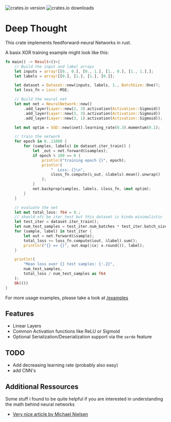 ![crates.io version](https://flat.badgen.net/crates/v/deep_thought)
![crates.io downloads](https://flat.badgen.net/crates/d/deep_thought)

# Deep Thought
This crate implements feedforward-neural Networks in rust.

A basix XOR training example might look like this:
```rust
fn main() -> Result<()>{
    // Build the input and label arrays
    let inputs = array![[0., 0.], [0., 1.], [1., 0.], [1., 1.],];
    let labels = array![[0.], [1.], [1.], [0.]];

    let dataset = Dataset::new(inputs, labels, 1., BatchSize::One)?;
    let loss_fn = Loss::MSE;

    // Build the neural net
    let mut net = NeuralNetwork::new()
        .add_layer(Layer::new(2, 3).activation(Activation::Sigmoid))
        .add_layer(Layer::new(3, 3).activation(Activation::Sigmoid))
        .add_layer(Layer::new(3, 1).activation(Activation::Sigmoid));

    let mut optim = SGD::new(&net).learning_rate(0.3).momentum(0.1);

    // train the network
    for epoch in 0..11000 {
        for (samples, labels) in dataset.iter_train() {
            let _out = net.forward(&samples);
            if epoch % 100 == 0 {
                println!("training epoch {}", epoch);
                println!(
                    "  Loss: {}\n",
                    &loss_fn.compute(&_out, &labels).mean().unwrap()
                );
            }
            net.backprop(samples, labels, &loss_fn, &mut optim);
        }
    }

    // evaluate the net
    let mut total_loss: f64 = 0.;
    // should ofc be iter_test but this dataset is kinda minimalistic
    let test_iter = dataset.iter_train();
    let num_test_samples = test_iter.num_batches * test_iter.batch_size;
    for (sample, label) in test_iter {
        let out = net.forward(&sample);
        total_loss += loss_fn.compute(&out, &label).sum();
        println!("{} == {}", out.map(|&x| x.round()), label);
    }

    println!(
        "Mean loss over {} test samples: {:.2}",
        num_test_samples,
        total_loss / num_test_samples as f64
    );
    Ok(())
}
```
For more usage examples, please take a look at [/examples](https://github.com/Wuelle/rust_nn/tree/main/examples)

## Features
* Linear Layers
* Common Activation functions like ReLU or Sigmoid
* Optional Serialization/Deserialization support via the `serde` feature

## TODO
* Add decreasing learning rate (probably also easy)
* add CNN's

## Additional Ressources
Some stuff i found to be quite helpful if you are interested in understanding the math behind neural networks
* [Very nice article by Michael Nielsen](http://neuralnetworksanddeeplearning.com/chap2.html)

